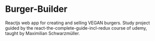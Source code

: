 # Burger-Builder
Reactjs web app for creating and selling VEGAN burgers.  Study project guided by the react-the-complete-guide-incl-redux course of udemy, taught by Maximilian Schwarzmüller.
